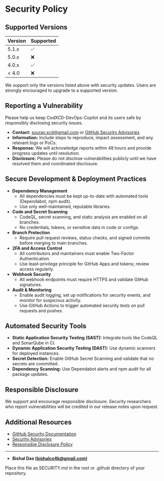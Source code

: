 # Security Policy

## Supported Versions

| Version | Supported          |
| ------- | ------------------ |
| 5.1.x   | :white_check_mark: |
| 5.0.x   | :x:                |
| 4.0.x   | :white_check_mark: |
| < 4.0   | :x:                |

We support only the versions listed above with security updates. Users are strongly encouraged to upgrade to a supported version.

## Reporting a Vulnerability

Please help us keep CodXCD-DevOps-Copilot and its users safe by responsibly disclosing security issues.

- **Contact:** sourav.xcd@gmail.com or [GitHub Security Advisories](https://github.com/Bot-Maintains/CodXCD-DevOps-Copilot/security/advisories)
- **Information:** Include steps to reproduce, impact assessment, and any relevant logs or PoCs.
- **Response:** We will acknowledge reports within 48 hours and provide progress updates until resolution.
- **Disclosure:** Please do not disclose vulnerabilities publicly until we have resolved them and coordinated disclosure.

## Secure Development & Deployment Practices

- **Dependency Management**
  - All dependencies must be kept up-to-date with automated tools (Dependabot, npm audit).
  - Use only well-maintained, reputable libraries.
- **Code and Secret Scanning**
  - CodeQL, secret scanning, and static analysis are enabled on all branches.
  - No credentials, tokens, or sensitive data in code or configs.
- **Branch Protection**
  - Require pull request reviews, status checks, and signed commits before merging to main branches.
- **2FA and Access Control**
  - All contributors and maintainers must enable Two-Factor Authentication.
  - Use least-privilege principle for GitHub Apps and tokens; review access regularly.
- **Webhook Security**
  - All webhook endpoints must require HTTPS and validate GitHub signatures.
- **Audit & Monitoring**
  - Enable audit logging, set up notifications for security events, and monitor for suspicious activity.
  - Use GitHub Actions to trigger automated security tests on pull requests and pushes.

## Automated Security Tools

- **Static Application Security Testing (SAST):** Integrate tools like CodeQL and SonarQube in CI.
- **Dynamic Application Security Testing (DAST):** Use dynamic scanners for deployed instances.
- **Secret Detection:** Enable GitHub Secret Scanning and validate that no secrets are committed.
- **Dependency Scanning:** Use Dependabot alerts and npm audit for all package updates.

## Responsible Disclosure

We support and encourage responsible disclosure. Security researchers who report vulnerabilities will be credited in our release notes upon request.

## Additional Resources

- [GitHub Security Documentation](https://docs.github.com/en/code-security)
- [Security Advisories](https://github.com/Bot-Maintains/CodXCD-DevOps-Copilot/security/advisories)
- [Responsible Disclosure Policy](https://github.com/Bot-Maintains/CodXCD-DevOps-Copilot/blob/main/SECURITY.md)

---

- **Bishal Das (bishalcs4k@gmail.com)**

Place this file as SECURITY.md in the root or .github directory of your repository.
